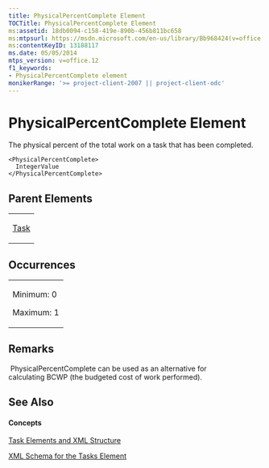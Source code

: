 ```yaml
---
title: PhysicalPercentComplete Element
TOCTitle: PhysicalPercentComplete Element
ms:assetid: 18db0094-c158-419e-890b-456b811bc658
ms:mtpsurl: https://msdn.microsoft.com/en-us/library/Bb968424(v=office.12)
ms:contentKeyID: 13188117
ms.date: 05/05/2014
mtps_version: v=office.12
f1_keywords:
- PhysicalPercentComplete element
monikerRange: '>= project-client-2007 || project-client-odc'
---
```


# PhysicalPercentComplete Element




The physical percent of the total work on a task that has been completed.

    <PhysicalPercentComplete>
      IntegerValue
    </PhysicalPercentComplete>

## Parent Elements

<table>
<colgroup>
<col style="width: 100%" />
</colgroup>
<tbody>
<tr class="odd">
<td><p><a href="task-element.md">Task</a></p></td>
</tr>
</tbody>
</table>

## Occurrences

<table>
<colgroup>
<col style="width: 100%" />
</colgroup>
<tbody>
<tr class="odd">
<td><p>Minimum: 0</p>
<p>Maximum: 1</p></td>
</tr>
</tbody>
</table>

## Remarks

 PhysicalPercentComplete can be used as an alternative for calculating BCWP (the budgeted cost of work performed).

## See Also

#### Concepts

[Task Elements and XML Structure](task-elements-and-xml-structure.md)

[XML Schema for the Tasks Element](xml-schema-for-the-tasks-element.md)

